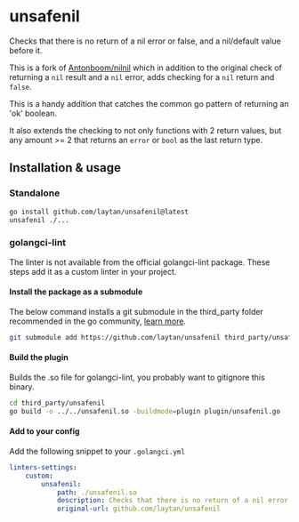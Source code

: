 # unsafenil

Checks that there is no return of a nil error or false, and a nil/default value before it.

This is a fork of [Antonboom/nilnil](https://github.com/Antonboom/nilnil) which in addition to the
original check of returning a `nil` result and a `nil` error, adds checking for a `nil` return and `false`.

This is a handy addition that catches the common go pattern of returning an 'ok' boolean.

It also extends the checking to not only functions with 2 return values,
but any amount >= 2 that returns an `error` or `bool` as the last return type.

## Installation & usage

### Standalone

```sh
go install github.com/laytan/unsafenil@latest
unsafenil ./...
```

### golangci-lint

The linter is not available from the official golangci-lint package.
These steps add it as a custom linter in your project.

#### Install the package as a submodule

The below command installs a git submodule in the third_party folder recommended
in the go community, [learn more](https://github.com/golang-standards/project-layout).

```sh
git submodule add https://github.com/laytan/unsafenil third_party/unsafenil
```

#### Build the plugin

Builds the .so file for golangci-lint, you probably want to gitignore this binary.

```sh
cd third_party/unsafenil
go build -o ../../unsafenil.so -buildmode=plugin plugin/unsafenil.go
```

#### Add to your config

Add the following snippet to your `.golangci.yml`

```yaml
linters-settings:
    custom:
        unsafenil:
            path: ./unsafenil.so
            description: Checks that there is no return of a nil error or false, and a nil/default value before it
            original-url: github.com/laytan/unsafenil
```


